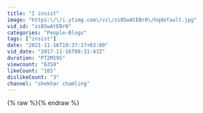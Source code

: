 ```yaml
---
title: "I insist"
image: "https:\/\/i.ytimg.com\/vi\/zs85wAtEBr0\/hqdefault.jpg"
vid_id: "zs85wAtEBr0"
categories: "People-Blogs"
tags: ["insist"]
date: "2021-11-16T19:37:17+03:00"
vid_date: "2017-11-16T08:31:43Z"
duration: "PT2M19S"
viewcount: "6358"
likeCount: "105"
dislikeCount: "3"
channel: "shekhar chamling"
---
```

{% raw %}{% endraw %}
